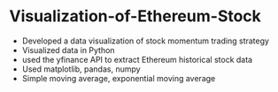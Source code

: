 # Visualization-of-Ethereum-Stock
- Developed a data visualization of stock momentum trading strategy
-  Visualized data in Python 
- used the yfinance API to extract Ethereum historical stock data
- Used matplotlib, pandas, numpy
- Simple moving average, exponential moving average
